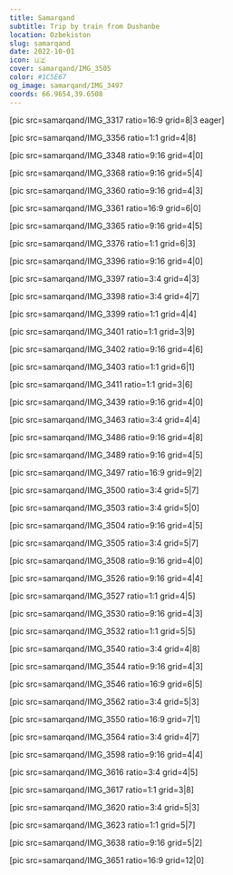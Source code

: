 ```yaml
---
title: Samarqand
subtitle: Trip by train from Dushanbe
location: Ozbekiston
slug: samarqand
date: 2022-10-01
icon: 🇺🇿
cover: samarqand/IMG_3505
color: #1C5E67
og_image: samarqand/IMG_3497
coords: 66.9654,39.6508
---
```


[pic src=samarqand/IMG_3317 ratio=16:9 grid=8|3 eager]

[pic src=samarqand/IMG_3356 ratio=1:1 grid=4|8]

[pic src=samarqand/IMG_3348 ratio=9:16 grid=4|0]

[pic src=samarqand/IMG_3368 ratio=9:16 grid=5|4]

[pic src=samarqand/IMG_3360 ratio=9:16 grid=4|3]

[pic src=samarqand/IMG_3361 ratio=16:9 grid=6|0]

[pic src=samarqand/IMG_3365 ratio=9:16 grid=4|5]

[pic src=samarqand/IMG_3376 ratio=1:1 grid=6|3]

[pic src=samarqand/IMG_3396 ratio=9:16 grid=4|0]

[pic src=samarqand/IMG_3397 ratio=3:4 grid=4|3]

[pic src=samarqand/IMG_3398 ratio=3:4 grid=4|7]

[pic src=samarqand/IMG_3399 ratio=1:1 grid=4|4]

[pic src=samarqand/IMG_3401 ratio=1:1 grid=3|9]

[pic src=samarqand/IMG_3402 ratio=9:16 grid=4|6]

[pic src=samarqand/IMG_3403 ratio=1:1 grid=6|1]

[pic src=samarqand/IMG_3411 ratio=1:1 grid=3|6]

[pic src=samarqand/IMG_3439 ratio=9:16 grid=4|0]

[pic src=samarqand/IMG_3463 ratio=3:4 grid=4|4]

[pic src=samarqand/IMG_3486 ratio=9:16 grid=4|8]

[pic src=samarqand/IMG_3489 ratio=9:16 grid=4|5]

[pic src=samarqand/IMG_3497 ratio=16:9 grid=9|2]

[pic src=samarqand/IMG_3500 ratio=3:4 grid=5|7]

[pic src=samarqand/IMG_3503 ratio=3:4 grid=5|0]

[pic src=samarqand/IMG_3504 ratio=9:16 grid=4|5]

[pic src=samarqand/IMG_3505 ratio=3:4 grid=5|7]

[pic src=samarqand/IMG_3508 ratio=9:16 grid=4|0]

[pic src=samarqand/IMG_3526 ratio=9:16 grid=4|4]

[pic src=samarqand/IMG_3527 ratio=1:1 grid=4|5]

[pic src=samarqand/IMG_3530 ratio=9:16 grid=4|3]

[pic src=samarqand/IMG_3532 ratio=1:1 grid=5|5]

[pic src=samarqand/IMG_3540 ratio=3:4 grid=4|8]

[pic src=samarqand/IMG_3544 ratio=9:16 grid=4|3]

[pic src=samarqand/IMG_3546 ratio=16:9 grid=6|5]

[pic src=samarqand/IMG_3562 ratio=3:4 grid=5|3]

[pic src=samarqand/IMG_3550 ratio=16:9 grid=7|1]

[pic src=samarqand/IMG_3564 ratio=3:4 grid=4|7]

[pic src=samarqand/IMG_3598 ratio=9:16 grid=4|4]

[pic src=samarqand/IMG_3616 ratio=3:4 grid=4|5]

[pic src=samarqand/IMG_3617 ratio=1:1 grid=3|8]

[pic src=samarqand/IMG_3620 ratio=3:4 grid=5|3]

[pic src=samarqand/IMG_3623 ratio=1:1 grid=5|7]

[pic src=samarqand/IMG_3638 ratio=9:16 grid=5|2]

[pic src=samarqand/IMG_3651 ratio=16:9 grid=12|0]
